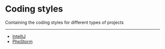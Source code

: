# Coding styles
Containing the coding styles for different types of projects

---

- [IntelliJ](https://raw.githubusercontent.com/Parabot/coding-styles/master/IntelliJ/Format.xml)
- [PhpStorm](#)